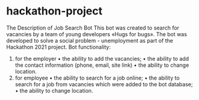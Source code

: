 # hackathon-project
The Description of Job Search Bot
This bot was created to search for vacancies by a team of young developers «Hugs for bugs». The bot was developed to solve a social problem - unemployment as part of the Hackathon 2021 project.
Bot functionality:
1) for the employer
•  the ability to add the vacancies;
•  the ability to add the contact information (phone, email, site link)
•  the ability to change location.
2) for employee
•  the ability to search for a job online;
•  the ability to search for a job from vacancies which were added to the bot database;
•  the ability to change location.
